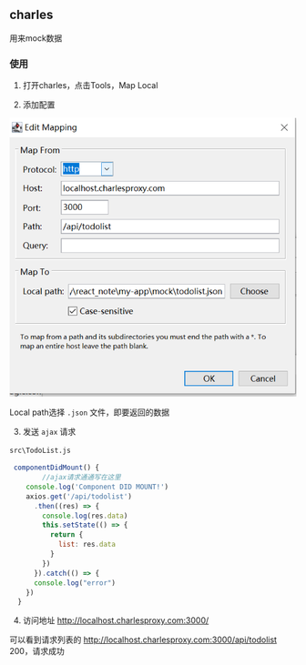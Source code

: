 ## charles

用来mock数据

### 使用

1. 打开charles，点击Tools，Map Local

2. 添加配置

![](.\img\charles.png)



Local path选择 `.json` 文件，即要返回的数据

3. 发送 `ajax` 请求

`src\TodoList.js`

```js
 componentDidMount() {
        //ajax请求通通写在这里
    console.log('Component DID MOUNT!')
    axios.get('/api/todolist')
      .then((res) => {
        console.log(res.data)
        this.setState(() => {
          return {
            list: res.data
          }
        })
      }).catch(() => {
      console.log("error")
    })
  }
```

4. 访问地址  http://localhost.charlesproxy.com:3000/ 

可以看到请求列表的 http://localhost.charlesproxy.com:3000/api/todolist 200，请求成功

